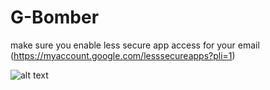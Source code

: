 # G-Bomber
make sure you enable less secure app access for your email (https://myaccount.google.com/lesssecureapps?pli=1)


![alt text](https://cdn.discordapp.com/attachments/720797065134997566/729336311575609484/g-bomber.png)
